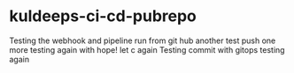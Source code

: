 # kuldeeps-ci-cd-pubrepo
Testing the webhook and pipeline run from git hub
another test push
one more 
testing again with hope!
let c
again
Testing commit with gitops
testing again
